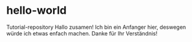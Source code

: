 # hello-world
Tutorial-repository
Hallo zusamen! Ich bin ein Anfanger hier, deswegen würde ich etwas enfach machen.
Danke für Ihr Verständnis!
